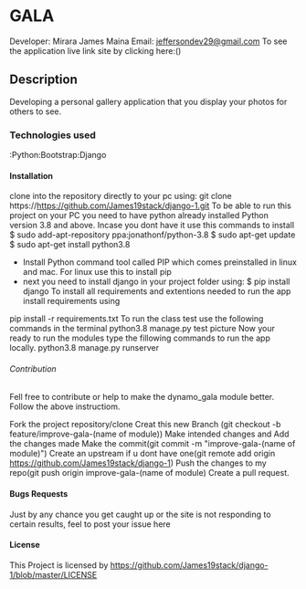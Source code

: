 # GALA
Developer: Mirara James Maina
Email: jeffersondev29@gmail.com
To see the application live link site by clicking here:()
## Description
Developing a personal gallery application that you display your photos for others to see. 
### Technologies used
:Python:Bootstrap:Django
#### Installation
clone into the repository directly to your pc using: git clone https://https://github.com/James19stack/django-1.git To be able to run this project on your PC you need to have python already installed Python version 3.8 and above. Incase you dont have it use this commands to install
$ sudo add-apt-repository ppa:jonathonf/python-3.8 $ sudo apt-get update $ sudo apt-get install python3.8

- Install Python command tool called PIP which comes preinstalled in linux and mac.
For linux use this to install pip
- next you need to install django in your project folder using:
$ pip install django
To install all requirements and extentions needed to run the app install requirements using

pip install -r requirements.txt
To run the class test use the following commands in the terminal
python3.8 manage.py test picture
Now your ready to run the modules type the fillowing commands to run the app locally.
python3.8 manage.py runserver

###### Contribution
Fell free to contribute or help to make the dynamo_gala module better. Follow the above instructiom.

Fork the project repository/clone
Creat this new Branch (git checkout -b feature/improve-gala-(name of module))
Make intended changes and Add the changes made
Make the commit(git commit -m "improve-gala-(name of module)")
Create an upstream if u dont have one(git remote add origin https://github.com/James19stack/django-1)
Push the changes to my repo(git push origin improve-gala-(name of module)
Create a pull request.
#### Bugs Requests
Just by any chance you get caught up or the site is not responding to certain results, feel to post your issue here
#### License
This Project is licensed by https://github.com/James19stack/django-1/blob/master/LICENSE
